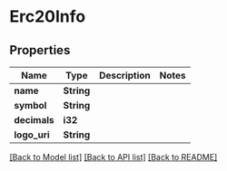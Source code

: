 # Erc20Info

## Properties

Name | Type | Description | Notes
------------ | ------------- | ------------- | -------------
**name** | **String** |  | 
**symbol** | **String** |  | 
**decimals** | **i32** |  | 
**logo_uri** | **String** |  | 

[[Back to Model list]](../README.md#documentation-for-models) [[Back to API list]](../README.md#documentation-for-api-endpoints) [[Back to README]](../README.md)


